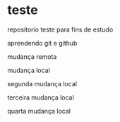 # teste
repositorio teste para fins de estudo

aprendendo git e github

mudança remota




mudança local


segunda mudança local


terceira mudança local


quarta mudança local